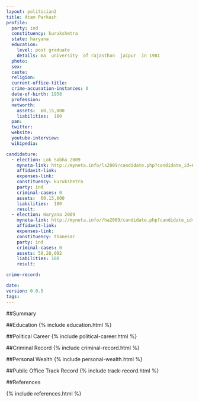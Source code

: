```yaml
---
layout: politician2
title: Atam Parkash
profile: 
  party: ind
  constituency: kurukshetra
  state: haryana
  education: 
    level: post graduate
    details: ma  university  of rajasthan  jaipur  in 1981
  photo: 
  sex: 
  caste: 
  religion: 
  current-office-title: 
  crime-accusation-instances: 0
  date-of-birth: 1958
  profession: 
  networth: 
    assets:  60,15,000
    liabilities:  180
  pan: 
  twitter: 
  website: 
  youtube-interview: 
  wikipedia: 

candidature: 
  - election: Lok Sabha 2009
    myneta-link: http://myneta.info/ls2009/candidate.php?candidate_id=6509
    affidavit-link: 
    expenses-link: 
    constituency: kurukshetra 
    party: ind
    criminal-cases: 0
    assets:  60,15,000
    liabilities:  180
    result:  
  - election: Haryana 2009
    myneta-link: http://myneta.info//ha2009/candidate.php?candidate_id=1203
    affidavit-link: 
    expenses-link: 
    constituency: thanesar 
    party: ind
    criminal-cases: 0
    assets: 59,28,092
    liabilities: 180
    result:  

crime-record: 

date: 
version: 0.0.5
tags: 
---
```

##Summary


##Education
{% include education.html %}


##Political Career
{% include political-career.html %}


##Criminal Record
{% include criminal-record.html %}


##Personal Wealth
{% include personal-wealth.html %}


##Public Office Track Record
{% include track-record.html %}


##References


{% include references.html %}